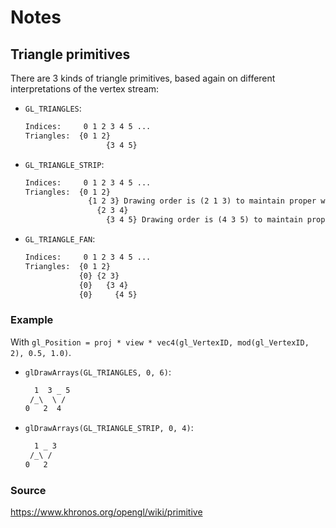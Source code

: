
# Notes

## Triangle primitives

There are 3 kinds of triangle primitives, based again on different
interpretations of the vertex stream:

- `GL_TRIANGLES`:

  ```txt
  Indices:     0 1 2 3 4 5 ...
  Triangles:  {0 1 2}
                    {3 4 5}
  ```

- `GL_TRIANGLE_STRIP`:

  ```txt
  Indices:     0 1 2 3 4 5 ...
  Triangles:  {0 1 2}
                {1 2 3} Drawing order is (2 1 3) to maintain proper winding
                  {2 3 4}
                    {3 4 5} Drawing order is (4 3 5) to maintain proper winding
  ```

- `GL_TRIANGLE_FAN`:

  ```txt
  Indices:     0 1 2 3 4 5 ...
  Triangles:  {0 1 2}
              {0} {2 3}
              {0}   {3 4}
              {0}     {4 5}
  ```

### Example

With `gl_Position = proj * view * vec4(gl_VertexID, mod(gl_VertexID, 2), 0.5, 1.0)`.

- `glDrawArrays(GL_TRIANGLES, 0, 6)`:

  ```txt
    1  3 _ 5
   /_\  \ /
  0   2  4
  ```

- `glDrawArrays(GL_TRIANGLE_STRIP, 0, 4)`:

  ```txt
    1 _ 3
   /_\ /
  0   2
  ```

### Source

<https://www.khronos.org/opengl/wiki/primitive>
